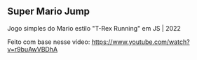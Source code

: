## Super Mario Jump
Jogo simples do Mario estilo "T-Rex Running" em JS | 2022

Feito com base nesse vídeo: https://www.youtube.com/watch?v=r9buAwVBDhA
